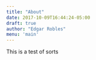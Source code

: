 ```yaml
---
title: "About"
date: 2017-10-09T16:44:24-05:00
draft: true
author: "Edgar Robles"
menu: 'main'
---
```

This is a test of sorts
